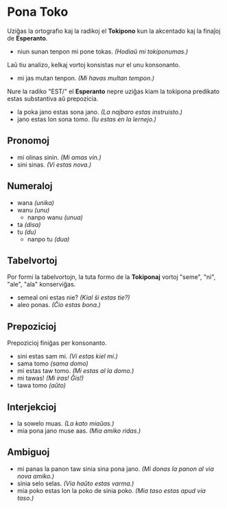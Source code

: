 # Pona Toko

Uziĝas la ortografio kaj la radikoj el **Tokipono** kun la akcentado kaj la finaĵoj de **Esperanto**.

* niun sunan tenpon mi pone tokas. *(Hodiaŭ mi tokiponumas.)*

Laŭ tiu analizo, kelkaj vortoj konsistas nur el unu konsonanto.

* mi jas mutan tenpon. *(Mi havas multan tempon.)*

Nure la radiko "EST/" el **Esperanto** nepre uziĝas kiam la tokipona predikato estas substantiva aŭ prepozicia.

* la poka jano estas sona jano. *(La najbaro estas instruisto.)*
* jano estas lon sona tomo. *(Iu estas en la lernejo.)*

## Pronomoj

* mi olinas sinin. *(Mi amas vin.)*
* sini sinas. *(Vi estas nova.)*

## Numeraloj

* wana *(unika)*
 * wanu *(unu)*
    * nanpo wanu *(unua)*
* ta *(disa)*
 * tu *(du)*
    * nanpo tu *(dua)*

## Tabelvortoj

Por formi la tabelvortojn, la tuta formo de la **Tokiponaj** vortoj "seme", "ni", "ale", "ala" konserviĝas.

* semeal oni estas nie? *(Kial ŝi estas tie?)*
* aleo ponas. *(Ĉio estas bona.)*

## Prepozicioj

Prepozicioj finiĝas per konsonanto.

* sini estas sam mi. *(Vi estas kiel mi.)*
 * sama tomo *(sama domo)*
* mi estas taw tomo. *(Mi estas al la domo.)*
 * mi tawas! *(Mi iras! Ĝis!)*
 * tawa tomo *(aŭto)*

## Interjekcioj

* la sowelo muas. *(La kato miaŭas.)*
* mia pona jano muse aas. *(Mia amiko ridas.)*

## Ambiguoj

* mi panas la panon taw sinia sina pona jano. *(Mi donas la panon al via nova amiko.)*
* sinia selo selas. *(Via haŭto estas varma.)*
* mia poko estas lon la poko de sinia poko. *(Mia taso estas apud via taso.)*


